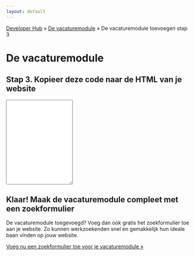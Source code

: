 ```yaml
---
layout: default
---
```


[Developer Hub](/) &raquo; [De vacaturemodule](/vacaturemodule/) &raquo; De vacaturemodule toevoegen stap 3

# De vacaturemodule

## Stap 3. Kopieer deze code naar de HTML van je website</h2>

<p>
  <textarea id="code-body" class="form-control" onclick="this.focus();this.select();" rows="15"></textarea>
</p>

## Klaar! Maak de vacaturemodule compleet met een zoekformulier
De vacaturemodule toegevoegd? Voeg dan ook gratis het zoekformulier toe aan je website.
Zo kunnen werkzoekenden snel en gemakkelijk hun ideale baan vinden op jouw website.

[Voeg nu een zoekformulier toe voor je vacaturemodule &raquo;](/vacaturemodule/zoekformulier.html)


<script src="/javascripts/external/uri.js"></script>
<script src="/javascripts/api-clients/uitzendbureau-nl-api.js"></script>
<script src="/javascripts/widgets/recruiter.js"></script>
<script src="/javascripts/job-module/job-module.js"></script>
